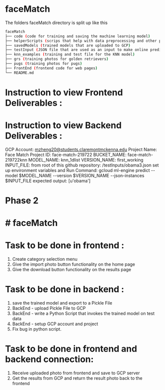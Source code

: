 # faceMatch

The folders faceMatch directory is split up like this

```bash
faceMatch
├── code (code for training and saving the machine learning model)
├── helperScripts (scrips that help with data preprocessing and other purposes)
├── savedModels (trained models that are uploaded to GCP)
├── testInput (JSON file that are used as an input to make online predictions in GCP)
├── knn_examples (training and test file for the KNN model)
├── grs (training photos for golden retrievers)
├── pugs (training photos for pugs)
├── FrontEnd (frontend code for web pages)
└── README.md
```
# Instruction to view Frontend Deliverables :

# Instruction to view Backend Deliverables :
GCP Account: mzheng20@students.claremontmckenna.edu
Project Name: Face Match
Project ID: face-match-219722
BUCKET_NAME: face-match-219722knn
MODEL_NAME: knn_1dlist
VERSION_NAME: first_working
INPUT_FILE: 
from root of this github repository: /testInputs/obama3.json
set up environment variables and Run Command: gcloud ml-engine predict --model $MODEL_NAME --version   $VERSION_NAME --json-instances $INPUT_FILE
expected output: [u'obama']

# Phase 2
# # faceMatch
# Task to be done in frontend :
  1) Create category selection menu 
  2) Give the import photo button functionality on the home page
  3) Give the download button functionality on the results page

# Task to be done in backend :
  1) save the trained model and export to a Pickle File
  2) BackEnd - upload Pickle File to GCP
  3) BackEnd - write a Python Script that invokes the trained model on test data
  4) BackEnd - setup GCP account and project
  5) Fix bug in python script. 

# Task to be done in frontend and backend connection:
  1) Receive uploaded photo from frontend and save to GCP server
  2) Get the results from GCP and return the result photo back to the frontend
  
